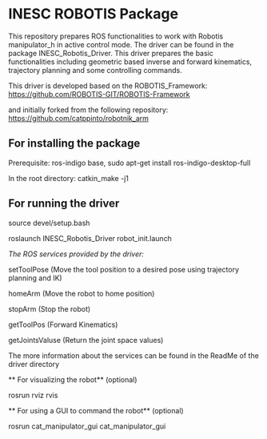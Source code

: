 # INESC ROBOTIS Package

This repository prepares ROS functionalities to work with Robotis manipulator_h in active control mode.
The driver can be found in the package INESC_Robotis_Driver. This driver prepares the basic functionalities including geometric based inverse and forward kinematics, trajectory planning and some controlling commands. 

This driver is developed based on the ROBOTIS_Framework:
https://github.com/ROBOTIS-GIT/ROBOTIS-Framework

and initially forked from the following repository: 
https://github.com/catppinto/robotnik_arm


## For installing the package

Prerequisite: ros-indigo base, sudo apt-get install ros-indigo-desktop-full

In the root directory: catkin_make -j1


## For running the driver

source devel/setup.bash

roslaunch INESC_Robotis_Driver robot_init.launch

*The ROS services provided by the driver:*

setToolPose (Move the tool position to a desired pose using trajectory planning and IK)

homeArm (Move the robot to home position)

stopArm (Stop the robot)

getToolPos (Forward Kinematics)

getJointsValuse (Return the joint space values) 

The more information about the services can be found in the ReadMe of the driver directory



** For visualizing the robot** (optional)

rosrun rviz rvis 

** For using a GUI to command the robot** (optional)

rosrun cat_manipulator_gui cat_manipulator_gui 





